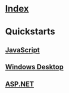 # [Index](index.md)
# Quickstarts
## [JavaScript](articles/active-directory/develop/quickstarts/active-directory-javascriptspa.md)
## [Windows Desktop](articles/active-directory/develop/quickstarts/active-directory-windesktop.md)
## [ASP.NET](articles/active-directory/develop/quickstarts/active-directory-aspnetwebapp.md)
